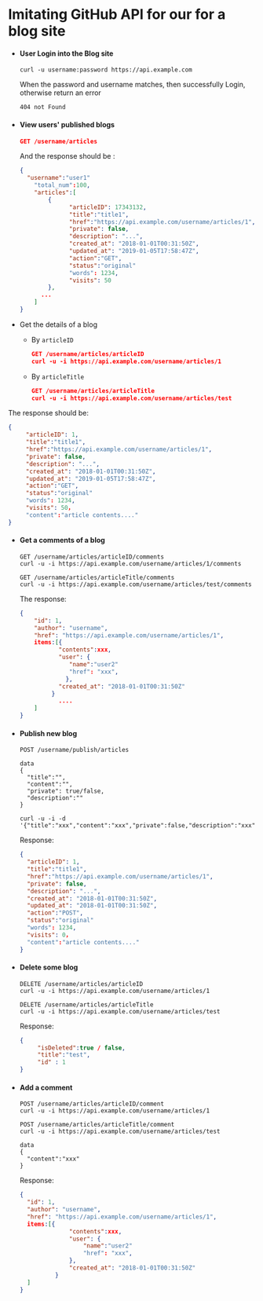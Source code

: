 # Imitating GitHub API for our for a blog site

- #### User Login into the Blog site 

  ```shell
  curl -u username:password https://api.example.com
  ```

  When the password and username matches, then successfully Login, otherwise return an error 

  ```
  404 not Found
  ```

- #### View users' published blogs

  ```json
  GET /username/articles
  ```

  And the response should be :

  ```json
  {
    "username":"user1"
      "total_num":100,
      "articles":[
          {
                "articleID": 17343132,
                "title":"title1",
                "href":"https://api.example.com/username/articles/1",
                "private": false,
                "description": "...",
                "created_at": "2018-01-01T00:31:50Z",
                "updated_at": "2019-01-05T17:58:47Z",
                "action":"GET",
                "status":"original"
                "words": 1234,
                "visits": 50
          },
        ...
      ]
  }
  
  ```

- Get the details of a blog

  - By `articleID`

    ```json
    GET /username/articles/articleID
    curl -u -i https://api.example.com/username/articles/1
    ```

  - By `articleTitle`

    ```json
    GET /username/articles/articleTitle
    curl -u -i https://api.example.com/username/articles/test
    ```

The response should be: 

```json
{
     "articleID": 1,
     "title":"title1",
     "href":"https://api.example.com/username/articles/1",
     "private": false,
     "description": "...",
     "created_at": "2018-01-01T00:31:50Z",
     "updated_at": "2019-01-05T17:58:47Z",
     "action":"GET",
     "status":"original"
     "words": 1234,
     "visits": 50，
     "content":"article contents...."
}
```

- #### Get a comments of a blog

  ```shell
  GET /username/articles/articleID/comments
  curl -u -i https://api.example.com/username/articles/1/comments
  
  GET /username/articles/articleTitle/comments
  curl -u -i https://api.example.com/username/articles/test/comments
  
  ```

  The response:

  ```json
  {
      "id": 1,
      "author": "username",
      "href": "https://api.example.com/username/articles/1",
      items:[{
             "contents":xxx,
             "user": {
                "name":"user2"
                "href": "xxx",
               },
             "created_at": "2018-01-01T00:31:50Z"
           }
             ....
      ]
  }
  
  ```

- #### Publish new blog

  ```shell
  POST /username/publish/articles
  
  data 
  {
  	"title":"",
  	"content":"",
  	"private": true/false,
  	"description":""
  }
  
  curl -u -i -d '{"title":"xxx","content":"xxx","private":false,"description":"xxx"}'https://api.example.com/username/articles
  
  ```

  Response:

  ```json
  {
   	"articleID": 1,
   	"title":"title1",
   	"href":"https://api.example.com/username/articles/1",
   	"private": false,
   	"description": "...",
   	"created_at": "2018-01-01T00:31:50Z",
   	"updated_at": "2018-01-01T00:31:50Z",
   	"action":"POST",
   	"status":"original"
   	"words": 1234,
   	"visits": 0，
   	"content":"article contents...."
  }
  ```

- #### Delete some blog 

  ```shell
  DELETE /username/articles/articleID
  curl -u -i https://api.example.com/username/articles/1
  
  DELETE /username/articles/articleTitle
  curl -u -i https://api.example.com/username/articles/test
  ```

  Response:

  ```json
  {
       "isDeleted":true / false,
       "title":"test",
       "id" : 1
  }
  ```

- #### Add a comment

  ```shell
  POST /username/articles/articleID/comment
  curl -u -i https://api.example.com/username/articles/1
  
  POST /username/articles/articleTitle/comment
  curl -u -i https://api.example.com/username/articles/test
  
  data 
  {
  	"content":"xxx"
  }
  ```

  Response:

  ```json
  {
  	"id": 1,
  	"author": "username",
  	"href": "https://api.example.com/username/articles/1",
  	items:[{
         		"contents":xxx,
         		"user": {
            		"name":"user2"
            		"href": "xxx",
           		},
         		"created_at": "2018-01-01T00:31:50Z"
       		}
  	]	
  }
  
  ```

  